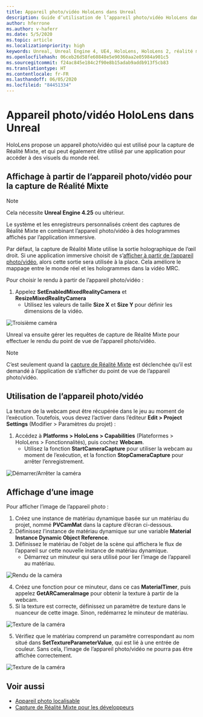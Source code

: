 ```yaml
---
title: Appareil photo/vidéo HoloLens dans Unreal
description: Guide d’utilisation de l’appareil photo/vidéo HoloLens dans Unreal
author: hferrone
ms.author: v-haferr
ms.date: 5/5/2020
ms.topic: article
ms.localizationpriority: high
keywords: Unreal, Unreal Engine 4, UE4, HoloLens, HoloLens 2, réalité mixte, développement, fonctionnalités, documentation, guides, hologrammes, caméra, appareil photo/vidéo, capture de Réalité Mixte
ms.openlocfilehash: 06ceb26d58fe60848e5e90360aa2e05984a901c5
ms.sourcegitcommit: f24ac845e184c2f90e8b15adab9addb913f5cb83
ms.translationtype: HT
ms.contentlocale: fr-FR
ms.lasthandoff: 06/05/2020
ms.locfileid: "84451334"
---
```

# <a name="hololens-photovideo-camera-in-unreal"></a>Appareil photo/vidéo HoloLens dans Unreal

HoloLens propose un appareil photo/vidéo qui est utilisé pour la capture de Réalité Mixte, et qui peut également être utilisé par une application pour accéder à des visuels du monde réel.

## <a name="render-from-the-pv-camera-for-mrc"></a>Affichage à partir de l’appareil photo/vidéo pour la capture de Réalité Mixte

> [!NOTE]
> Cela nécessite **Unreal Engine 4.25** ou ultérieur.

Le système et les enregistreurs personnalisés créent des captures de Réalité Mixte en combinant l’appareil photo/vidéo à des hologrammes affichés par l’application immersive.

Par défaut, la capture de Réalité Mixte utilise la sortie holographique de l’œil droit. Si une application immersive choisit de s’[afficher à partir de l’appareil photo/vidéo](mixed-reality-capture-for-developers.md#render-from-the-pv-camera-opt-in), alors cette sortie sera utilisée à la place. Cela améliore le mappage entre le monde réel et les hologrammes dans la vidéo MRC.

Pour choisir le rendu à partir de l’appareil photo/vidéo :

1. Appelez **SetEnabledMixedRealityCamera** et **ResizeMixedRealityCamera**
    * Utilisez les valeurs de taille **Size X** et **Size Y** pour définir les dimensions de la vidéo.

![Troisième caméra](images/unreal-camera-3rd.PNG)

Unreal va ensuite gérer les requêtes de capture de Réalité Mixte pour effectuer le rendu du point de vue de l’appareil photo/vidéo.

> [!NOTE]
> C’est seulement quand la [capture de Réalité Mixte](mixed-reality-capture.md) est déclenchée qu’il est demandé à l’application de s’afficher du point de vue de l’appareil photo/vidéo.

## <a name="using-the-pv-camera"></a>Utilisation de l’appareil photo/vidéo

La texture de la webcam peut être récupérée dans le jeu au moment de l’exécution. Toutefois, vous devez l’activer dans l’éditeur **Edit > Project Settings** (Modifier > Paramètres du projet) :
1. Accédez à **Platforms > HoloLens > Capabilities** (Plateformes > HoloLens > Fonctionnalités), puis cochez **Webcam**.
    * Utilisez la fonction **StartCameraCapture** pour utiliser la webcam au moment de l’exécution, et la fonction **StopCameraCapture** pour arrêter l’enregistrement.

![Démarrer/Arrêter la caméra](images/unreal-camera-startstop.PNG)

## <a name="rendering-an-image"></a>Affichage d’une image
Pour afficher l’image de l’appareil photo :
1. Créez une instance de matériau dynamique basée sur un matériau du projet, nommé **PVCamMat** dans la capture d’écran ci-dessous.  
2. Définissez l’instance de matériau dynamique sur une variable **Material Instance Dynamic Object Reference**.  
3. Définissez le matériau de l’objet de la scène qui affichera le flux de l’appareil sur cette nouvelle instance de matériau dynamique.
    * Démarrez un minuteur qui sera utilisé pour lier l’image de l’appareil au matériau. 

![Rendu de la caméra](images/unreal-camera-render.PNG)

4. Créez une fonction pour ce minuteur, dans ce cas **MaterialTimer**, puis appelez **GetARCameraImage** pour obtenir la texture à partir de la webcam.  
5. Si la texture est correcte, définissez un paramètre de texture dans le nuanceur de cette image.  Sinon, redémarrez le minuteur de matériau. 

![Texture de la caméra](images/unreal-camera-texture.PNG)

5. Vérifiez que le matériau comprend un paramètre correspondant au nom situé dans **SetTextureParameterValue**, qui est lié à une entrée de couleur. Sans cela, l’image de l’appareil photo/vidéo ne pourra pas être affichée correctement.

![Texture de la caméra](images/unreal-camera-material.PNG)

## <a name="see-also"></a>Voir aussi
* [Appareil photo localisable](locatable-camera.md)
* [Capture de Réalité Mixte pour les développeurs](mixed-reality-capture-for-developers.md)
